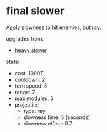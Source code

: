# final slower

Apply slowness to hit enemies, but ray.

upgrades from:
- [heavy slower](heavy%20slower.md)

stats:
- cost: 1000T
- cooldown: 2
- turn speed: 5
- range: 7
- max modules: 5
- projectile:
	- type: ray
    - slowness time: 5 (seconds)
    - slowness effect: 0.7
